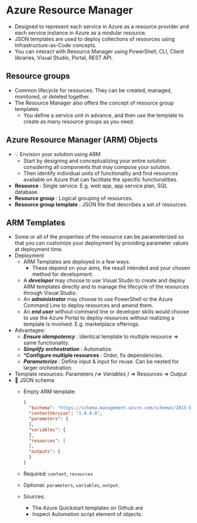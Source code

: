 # Azure Resource Manager

- Designed to represent each service in Azure as a resource provider and each service instance in Azure as a modular resource.
- JSON templates are used to deploy collections of resources using Infrastructure-as-Code concepts.
- You can interact with Resource Manager using PowerShell, CLI, Client libraries, Visual Studio, Portal, REST API.

## Resource groups

- Common lifecycle for resources: They can be created, managed, monitored, or deleted together.
- The Resource Manager also offers the concept of resource group templates
  - You define a service unit in advance, and then use the template to create as many resource groups as you need.

## Azure Resource Manager (ARM) Objects

- 💡 Envision your solution using ARM
  - Start by designing and conceptualizing your entire solution considering all components that may compose your solution.
  - Then identify individual units of functionality and find resources available on Azure that can facilitate the specific functionalities.
- **Resource** : Single service. E.g. web app, app service plan, SQL database.
- **Resource group** : Logical grouping of resources.
- **Resource group template** : JSON file that describes a set of resources.

## ARM Templates

- Some or all of the properties of the resource can be parameterized so that you can customize your deployment by providing parameter values at deployment time.
- Deployment
  - ARM Templates are deployed in a few ways.
    - These depend on your aims, the result intended and your chosen method for development.
  - A ***developer*** may choose to use Visual Studio to create and deploy ARM templates directly and to manage the lifecycle of the resources through Visual Studio.
  - An ***administrator*** may choose to use PowerShell or the Azure Command Line to deploy resources and amend them.
  - An ***end user*** without command line or developer skills would choose to use the Azure Portal to deploy resources without realizing a template is involved. E.g. marketplace offerings.
- Advantages:
  - ***Ensure idempotency*** : Identical template to multiple resource => same functionality.
  - ***Simplify orchestration*** : Automatize.
  - ***Configure multiple resources** : Order, fix dependencies.
  - ***Parameterize*** : Define input & input for reuse. Can be nested for larger orchestration.
- Template resources: Parameters _(=> Variables )_ => Resources => Output
- 📝 JSON schema
  - Empty ARM template:

    ```json
    {
      "$schema": "https://schema.management.azure.com/schemas/2015-01-01/deploymentTemplate.json#",
      "contentVersion": "1.0.0.0",
      "parameters": {
      },
      "variables": {
      },
      "resources": [
      ],
      "outputs": {
      }
    }
    ```

  - Required: `content`, `resources`
  - Optional: `parameters`, `variables`, `output`.
  - Sources:
    - The Azure Quickstart templates on Github are
    - Inspect Automation script element of objects.
